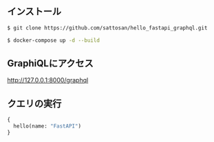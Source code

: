 ## インストール
```bash
$ git clone https://github.com/sattosan/hello_fastapi_graphql.git

$ docker-compose up -d --build
```

## GraphiQLにアクセス
http://127.0.0.1:8000/graphql

## クエリの実行
```graphql
{
  hello(name: "FastAPI")
}
```